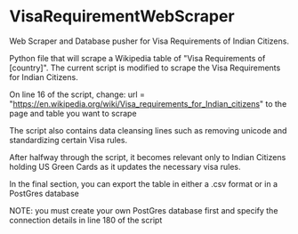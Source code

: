 # VisaRequirementWebScraper
Web Scraper and Database pusher for Visa Requirements of Indian Citizens. 

Python file that will scrape a Wikipedia table of "Visa Requirements of [country]". The current script is modified to scrape the Visa Requirements for Indian Citizens.

On line 16 of the script, change:
url = "https://en.wikipedia.org/wiki/Visa_requirements_for_Indian_citizens"
to the page and table you want to scrape

The script also contains data cleansing lines such as removing unicode and standardizing certain Visa rules.

After halfway through the script, it becomes relevant only to Indian Citizens holding US Green Cards as it updates the necessary visa rules.

In the final section, you can export the table in either a .csv format or in a PostGres database

NOTE: you must create your own PostGres database first and specify the connection details in line 180 of the script
